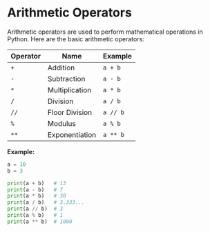 # Arithmetic Operators
Arithmetic operators are used to perform mathematical operations in Python. Here are the basic arithmetic operators:

| Operator | Name           | Example    |
|----------|----------------|------------|
| `+`      | Addition       | `a + b`    |
| `-`      | Subtraction    | `a - b`    |
| `*`      | Multiplication | `a * b`    |
| `/`      | Division       | `a / b`    |
| `//`     | Floor Division | `a // b`   |
| `%`      | Modulus        | `a % b`    |
| `**`     | Exponentiation | `a ** b`   |

**Example:**

```python
a = 10
b = 3

print(a + b)   # 13
print(a - b)   # 7
print(a * b)   # 30
print(a / b)   # 3.333...
print(a // b)  # 3
print(a % b)   # 1
print(a ** b)  # 1000
```
